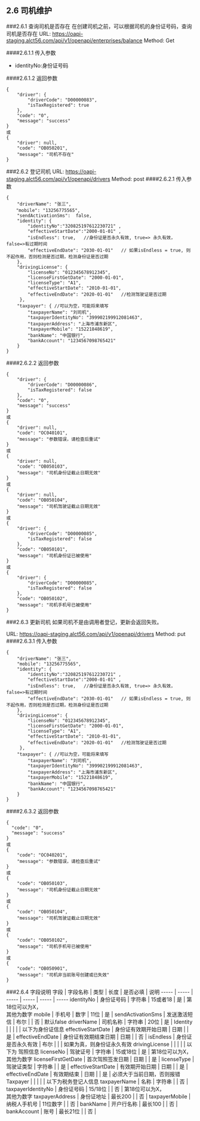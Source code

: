
## 2.6 司机维护
###2.6.1 <span id="2.6.1">查询司机是否存在</span>
在创建司机之前，可以根据司机的身份证号码，查询司机是否存在
URL: https://oapi-staging.alct56.com/api/v1/openapi/enterprises/balance 
Method: Get

####2.6.1.1 传入参数
* identityNo:身份证号码

####2.6.1.2 返回参数
```
{
    "driver": {
        "driverCode": "D00000083",
        "isTaxRegistered": true
    },
    "code": "0",
    "message": "success"
}
或
{
    "driver": null,
    "code": "OB050201",
    "message": "司机不存在"
}
```
###2.6.2 <span id="2.6.2">登记司机</span>
URL: https://oapi-staging.alct56.com/api/v1/openapi/drivers
Method: post
####2.6.2.1 传入参数
```
{
    "driverName": "张三",   
　  "mobile": "13256775565",
    "sendActivationSms":  false,
    "identity": {
        "identityNo":"320825197612230721" ,
        "effectiveStartDate":"2000-01-01" ,
        "isEndless": true,   //身份证是否永久有效, true=> 永久有效， false=>有过期时间
        "effectiveEndDate": "2030-01-01"   // 如果isEndless = true, 则不起作用，否则检测是否过期，检测身份证是否过期
    }, 
    "drivingLicense": {
        "licenseNo": "012345678912345",
        "licenseFirstGetDate": "2000-01-01",
        "licenseType": "A1",
        "effectiveStartDate": "2010-01-01",
        "effectiveEndDate": "2020-01-01"   //检测驾驶证是否过期
     },
    "taxpayer": { //可以为空，可能将来填写
        "taxpayerName": "刘司机",
        "taxpayerIdentityNo": "399902199912081463",
        "taxpayerAddress": "上海市浦东新区",
        "taxpayerMobile": "15221848619",
        "bankName": "中国银行",
        "bankAccount": "1234567098765421"
    }            
}
```
####2.6.2.2 返回参数
```
{
    "driver": {
        "driverCode": "D00000086",
        "isTaxRegistered": false
    },
    "code": "0",
    "message": "success"
}
或
{
    "driver": null,
    "code": "OC040101",
    "message": "参数错误，请检查后重试"
}
或
{
    "driver": null,
    "code": "OB050103",
    "message": "司机身份证截止日期无效"
}
或
{
    "driver": null,
    "code": "OB050104",
    "message": "司机驾驶证截止日期无效"
}
或
{
    "driver": {
        "driverCode": "D00000085",
        "isTaxRegistered": false
    },
    "code": "OB050101",
    "message": "司机身份证已被使用"
}
或
{
    "driver": {
        "driverCode": "D00000085",
        "isTaxRegistered": false
    },
    "code": "OB050102",
    "message": "司机手机号已被使用"
}
```
###2.6.3 <span id="2.6.3">更新司机</span>
如果司机不是由调用者登记，更新会返回失败。

URL: https://oapi-staging.alct56.com/api/v1/openapi/drivers
Method: put
####2.6.3.1 传入参数
```
{
    "driverName": "张三",   
    "mobile": "13256775565",
    "identity": {
        "identityNo":"320825197612230721" ,
        "effectiveStartDate":"2000-01-01" ,
        "isEndless": true,   //身份证是否永久有效, true=> 永久有效， false=>有过期时间
        "effectiveEndDate": "2030-01-01"   // 如果isEndless = true, 则不起作用，否则检测是否过期，检测身份证是否过期
    }, 
    "drivingLicense": {
        "licenseNo": "012345678912345",
        "licenseFirstGetDate": "2000-01-01",
        "licenseType": "A1",
        "effectiveStartDate": "2010-01-01",
        "effectiveEndDate": "2020-01-01"   //检测驾驶证是否过期
     },
    "taxpayer": { //可以为空，可能将来填写
        "taxpayerName": "刘司机",
        "taxpayerIdentityNo": "399902199912081463",
        "taxpayerAddress": "上海市浦东新区",
        "taxpayerMobile": "15221848619",
        "bankName": "中国银行",
        "bankAccount": "1234567098765421"
    }            
}
```
####2.6.3.2 返回参数
```
{
  "code": "0",
  "message": "success"
}
或
{
    "code": "OC040201",
    "message": "参数错误，请检查后重试"
}
或
{
    "code": "OB050103",
    "message": "司机身份证截止日期无效"
}
或
{
    "code": "OB050104",
    "message": "司机驾驶证截止日期无效"
}
或
{
    "code": "OB050102",
    "message": "司机手机号已被使用"
}
或
{
    "code": "OB050901",
    "message": "司机非当前账号创建或已失效"
}
```

###2.6.4 <span id="2.6.4">字段说明</span>
字段 | 字段名称 | 类型 | 长度 | 是否必填 | 说明
----- | ----- | ----- | ----- | ----- | -----
identityNo | 身份证号码 | 字符串 | 15或者18 | 是 | 第18位可以为X，<br/>其他为数字
mobile | 手机号 | 数字 | 11位 | 是 | 
sendActivationSms | 发送激活短信 | 布尔 |  | 否 | 默认false
driverName | 司机名称 | 字符串 | 20位 | 是 | 
Identity |  |  |  |  | 以下为身份证信息
effectiveStartDate | 身份证有效期开始日期 | 日期 |  | 是 | 
effectiveEndDate | 身份证有效期结束日期 | 日期 |  | 否 | 
isEndless | 身份证是否永久有效 | 布尔 |  |  | 如果为真，则身份证永久有效
drivingLicense |  |  |  |  | 以下为 驾照信息
licenseNo | 驾驶证号 | 字符串 | 15或18位 | 是 | 第18位可以为X，<br/>其他为数字
licenseFirstGetDate | 首次驾照签发日期 | 日期 |  | 是 | 
licenseType | 驾驶证类型 | 字符串 |  | 是 | 
effectiveStartDate | 有效期开始日期 | 日期 |  | 是 | 
effectiveEndDate | 有效期结束 | 日期 |  | 是 | 必须大于当前日期，否则报错
Taxpayer |  |  |  |  | 以下为税务登记人信息
taxpayerName | 名称 | 字符串 |  | 否 | 
taxpayerIdentityNo | 身份证号码 | 15/18位 |  | 否 | 第18位可以为X，<br/>其他为数字
taxpayerAddress | 身份证地址 | 最长200 |  | 否 | 
taxpayerMobile | 纳税人手机号 | 11位数字 |  | 否 | 
bankName | 开户行名称 | 最长100 |  | 否 | 
bankAccount | 账号 | 最长21位 |  | 否 | 